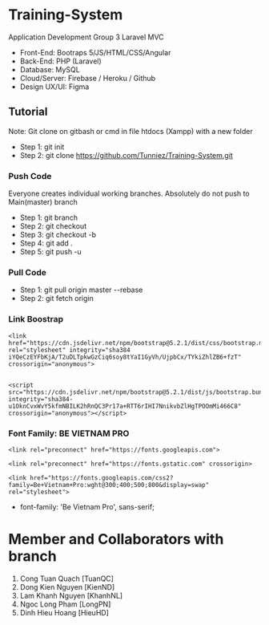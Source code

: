# Training-System
Application Development Group 3
Laravel MVC
- Front-End: Bootraps 5/JS/HTML/CSS/Angular
- Back-End: PHP (Laravel)
- Database: MySQL
- Cloud/Server: Firebase / Heroku / Github
- Design UX/UI: Figma

## Tutorial
Note: Git clone on gitbash or cmd in file htdocs (Xampp) with a new folder
- Step 1: git init
- Step 2: git clone https://github.com/Tunniez/Training-System.git

### Push Code
Everyone creates individual working branches. Absolutely do not push to Main(master) branch
- Step 1: git branch <branch-name>
- Step 2: git checkout <branch-name>
- Step 3: git checkout -b <branch-name>
- Step 4: git add .
- Step 5: git push -u <remote> <branch-name> 


### Pull Code
- Step 1: git pull origin master --rebase
- Step 2: git fetch origin


### Link Boostrap
    <link href="https://cdn.jsdelivr.net/npm/bootstrap@5.2.1/dist/css/bootstrap.min.css" rel="stylesheet" integrity="sha384 iYQeCzEYFbKjA/T2uDLTpkwGzCiq6soy8tYaI1GyVh/UjpbCx/TYkiZhlZB6+fzT" crossorigin="anonymous">
    
    
    <script src="https://cdn.jsdelivr.net/npm/bootstrap@5.2.1/dist/js/bootstrap.bundle.min.js" integrity="sha384-u1OknCvxWvY5kfmNBILK2hRnQC3Pr17a+RTT6rIHI7NnikvbZlHgTPOOmMi466C8" crossorigin="anonymous"></script>


### Font Family: BE VIETNAM PRO
    <link rel="preconnect" href="https://fonts.googleapis.com"> 
    
    <link rel="preconnect" href="https://fonts.gstatic.com" crossorigin>
    
    <link href="https://fonts.googleapis.com/css2?family=Be+Vietnam+Pro:wght@300;400;500;800&display=swap" rel="stylesheet">

- font-family: 'Be Vietnam Pro', sans-serif;

# Member and Collaborators with branch
1. Cong Tuan Quach [TuanQC]
2. Dong Kien Nguyen [KienND]
3. Lam Khanh Nguyen [KhanhNL]
4. Ngoc Long Pham [LongPN]
5. Dinh Hieu Hoang [HieuHD]
